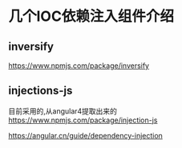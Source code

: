 # 几个IOC依赖注入组件介绍
## inversify
https://www.npmjs.com/package/inversify
## injections-js
目前采用的,从angular4提取出来的
https://www.npmjs.com/package/injection-js

https://angular.cn/guide/dependency-injection
